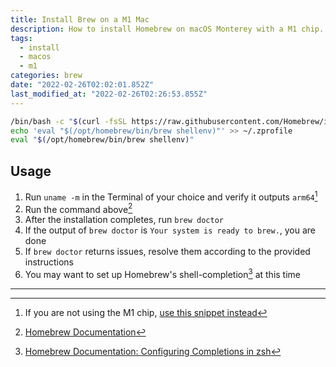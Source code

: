 ```yaml
---
title: Install Brew on a M1 Mac
description: How to install Homebrew on macOS Monterey with a M1 chip.
tags:
  - install
  - macos
  - m1
categories: brew
date: "2022-02-26T02:02:01.852Z"
last_modified_at: "2022-02-26T02:26:53.855Z"
---
```


```sh
/bin/bash -c "$(curl -fsSL https://raw.githubusercontent.com/Homebrew/install/HEAD/install.sh)"
echo 'eval "$(/opt/homebrew/bin/brew shellenv)"' >> ~/.zprofile
eval "$(/opt/homebrew/bin/brew shellenv)"
```

## Usage

1. Run `uname -m` in the Terminal of your choice and verify it outputs `arm64`[^1]
2. Run the command above[^2]
3. After the installation completes, run `brew doctor`
4. If the output of `brew doctor` is `Your system is ready to brew.`, you are done
5. If `brew doctor` returns issues, resolve them according to the provided instructions
6. You may want to set up Homebrew's shell-completion[^3] at this time

---

[^1]: If you are not using the M1 chip, [use this snippet instead](/snippets/brew-install-intel-mac/)
[^2]: [Homebrew Documentation](https://docs.brew.sh)
[^3]: [Homebrew Documentation: Configuring Completions in zsh](https://docs.brew.sh/Shell-Completion#configuring-completions-in-zsh)
